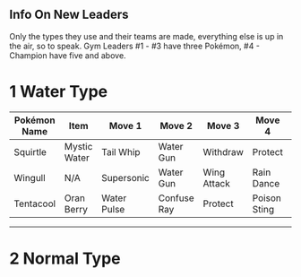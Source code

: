 ## Info On New Leaders

Only the types they use and their teams are made, everything else is up in the air, so to speak. Gym Leaders #1 - #3 have three Pokémon, #4 - Champion have five and above.

# 1 Water Type

| Pokémon Name | Item | Move 1 | Move 2 | Move 3 | Move 4 | Level |
| ------------ | ---- | ------ | ------ | ------ | ------ | ----- |
| Squirtle | Mystic Water | Tail Whip | Water Gun | Withdraw | Protect | 13 |
| Wingull | N/A | Supersonic | Water Gun | Wing Attack | Rain Dance | 13 |
| Tentacool | Oran Berry | Water Pulse | Confuse Ray | Protect | Poison Sting | 15 |

-----

# 2 Normal Type

